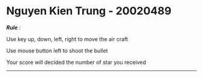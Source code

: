 # Nguyen Kien Trung - 20020489
***Rule*** :

Use key up, down, left, right to move the air craft

Use mouse button left to shoot the bullet

Your score will decided the number of star you received

***

